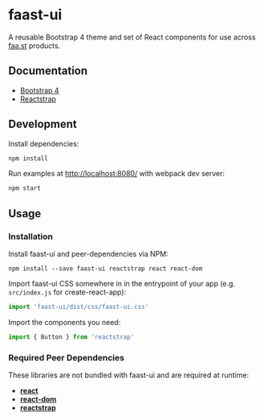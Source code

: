 # faast-ui
A reusable Bootstrap 4 theme and set of React components for use across [faa.st](https://faa.st) products.

## Documentation

- [Bootstrap 4](https://getbootstrap.com/docs/4.0)
- [Reactstrap](https://reactstrap.github.io)

## Development

Install dependencies:

```sh
npm install
```

Run examples at [http://localhost:8080/](http://localhost:8080/) with webpack dev server:

```sh
npm start
```

## Usage

### Installation

Install faast-ui and peer-dependencies via NPM:

```
npm install --save faast-ui reactstrap react react-dom
```

Import faast-ui CSS somewhere in in the entrypoint of your app (e.g. `src/index.js` for create-react-app):

```js
import 'faast-ui/dist/css/faast-ui.css'
```

Import the components you need:

```js
import { Button } from 'reactstrap'
```

### Required Peer Dependencies

These libraries are not bundled with faast-ui and are required at runtime:

  * [**react**](https://www.npmjs.com/package/react)
  * [**react-dom**](https://www.npmjs.com/package/react-dom)
  * [**reactstrap**](https://www.npmjs.com/package/reactstrap)
